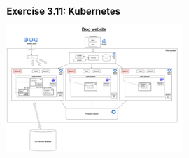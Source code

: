## Exercise 3.11: Kubernetes

<img src="https://github.com/eherra/devopswithdocker/blob/main/part3/e3.11/k8s.jpeg" width="80%" heigth="80%">